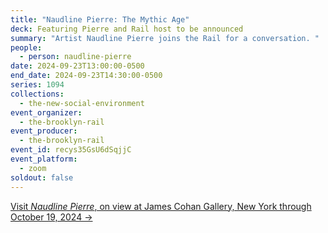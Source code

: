 ```yaml
---
title: "Naudline Pierre: The Mythic Age"
deck: Featuring Pierre and Rail host to be announced
summary: "Artist Naudline Pierre joins the Rail for a conversation. "
people:
  - person: naudline-pierre
date: 2024-09-23T13:00:00-0500
end_date: 2024-09-23T14:30:00-0500
series: 1094
collections:
  - the-new-social-environment
event_organizer:
  - the-brooklyn-rail
event_producer:
  - the-brooklyn-rail
event_id: recys35GsU6dSqjjC
event_platform:
  - zoom
soldout: false
---
```

[V﻿isit *Naudline Pierre*, on view at James Cohan Gallery, New York through October 19, 2024 →](https://www.jamescohan.com/exhibitions/naudline-pierre2)